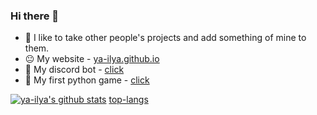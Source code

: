 ### Hi there 👋

- 🔭 I like to take other people's projects and add something of mine to them.
- 😐 My website - [ya-ilya.github.io](https://ya-ilya.github.io)
- 👾 My discord bot - [click](https://github.com/ya-ilya/ya-ilya_bot)
- 👀 My first python game - [click](https://github.com/ya-ilya/python-game)

[![ya-ilya's github stats](https://github-readme-stats.vercel.app/api?username=ya-ilya)](https://github.com/ya-ilya/ya-ilya) [top-langs](https://github-readme-stats.anuraghazra1.vercel.app/api/top-langs/?username=ya-ilya&layout=compact&theme=white)
